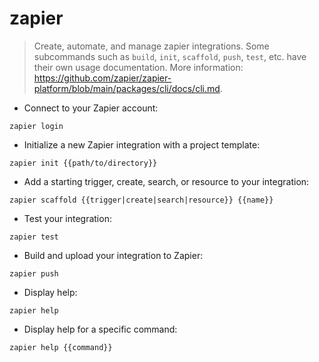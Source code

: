 # zapier

> Create, automate, and manage zapier integrations.
> Some subcommands such as `build`, `init`, `scaffold`, `push`, `test`, etc. have their own usage documentation.
> More information: <https://github.com/zapier/zapier-platform/blob/main/packages/cli/docs/cli.md>.

- Connect to your Zapier account:

`zapier login`

- Initialize a new Zapier integration with a project template:

`zapier init {{path/to/directory}}`

- Add a starting trigger, create, search, or resource to your integration:

`zapier scaffold {{trigger|create|search|resource}} {{name}}`

- Test your integration:

`zapier test`

- Build and upload your integration to Zapier:

`zapier push`

- Display help:

`zapier help`

- Display help for a specific command:

`zapier help {{command}}`
